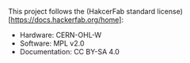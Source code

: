 This project follows the (HakcerFab standard license)[https://docs.hackerfab.org/home]:
- Hardware: CERN-OHL-W
- Software: MPL v2.0
- Documentation: CC BY-SA 4.0
